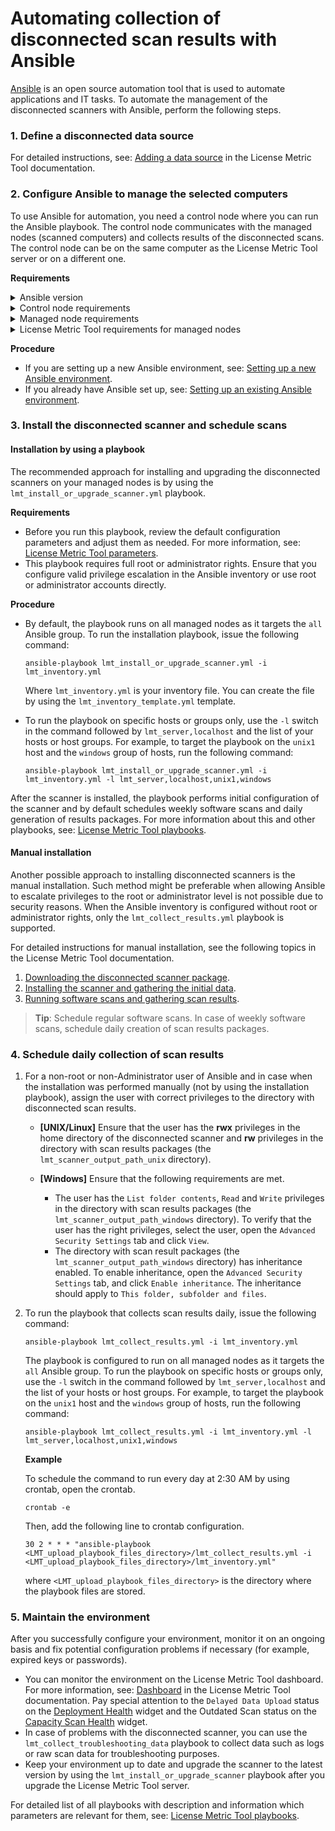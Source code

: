 # Automating collection of disconnected scan results with Ansible 
[Ansible](https://docs.ansible.com/ansible/latest/index.html#about-ansible) is an open source automation tool that is used to automate applications and IT tasks. To automate the management of the disconnected scanners with Ansible, perform the following steps.

### 1. Define a disconnected data source

For detailed instructions, see: [Adding a data source](https://www.ibm.com/support/knowledgecenter/SS8JFY_9.2.0/com.ibm.lmt.doc/Inventory/planinconf/t_disc_datasource.html) in the License Metric Tool documentation.   

### 2. Configure Ansible to manage the selected computers

To use Ansible for automation, you need a control node where you can run the Ansible playbook. The control node communicates with the managed nodes (scanned computers) and collects results of the disconnected scans. The control node can be on the same computer as the License Metric Tool server or on a different one. 

**Requirements**

<details>
<summary>Ansible version</summary>

The solution is tested on Ansible 2.10.2. However, it is recommended to use the latest version of Ansible that is available.

</details>

<details>
<summary>Control node requirements</summary>

  - Python 2.7, or Python 3.5 or a higher 3.x version. 
  - [`pywinrm`](https://docs.ansible.com/ansible/latest/user_guide/windows_winrm.html#what-is-winrm) package installed to communicate with Windows servers over WinRM.
  - For a full list of control nodes requirements and the most up-to-date information, see: [Control node requirements](https://docs.ansible.com/ansible/latest/installation_guide/intro_installation.html#control-node-requirements) in the Ansible documentation.
	>**Note:** Control node is not officially supported on Windows.
</details>

<details>
<summary>Managed node requirements</summary>

  **\[UNIX/Linux\]** 
  - A way to communicate which usually is SSH. By default, this uses SFTP. If that is not available, you can switch to SCP in the `ansible.cfg`. 
  - Python 2.6 or a higher 2.x version, or Python 3.5 or a higher 3.x version.
  - The `lmt_install_or_upgrade_scanner` and `lmt_collect_troubleshooting_data` playbooks requires the `gzip` and `tar` commands to be present in the <code>$PATH</code> of the configured Ansible user.
  - For a full list of managed nodes requirements and the most up-to-date information, see: [Managed node requirements](https://docs.ansible.com/ansible/latest/installation_guide/intro_installation.html#managed-node-requirements) in the Ansible documentation.

    >**Note:** If you have SELinux enabled on the License Metric Tool server (the `lmt_server` host) and the server is on a managed node, install `libselinux-python` to be able to copy the disconnected scan results. For more information, see: [Managed node requirements](https://docs.ansible.com/ansible/latest/installation_guide/intro_installation.html#managed-node-requirements) in the Ansible documentation.
    
  **\[Windows\]** 
  - Ansible can generally manage Windows versions that are under current and extended support from Microsoft. Ansible can manage desktop operating systems including Windows 7, 8.1, and 10, and server operating systems including Windows Server 2008, 2008 R2, 2012, 2012 R2, 2016, and 2019.
  - PowerShell 3.0 or higher and at least .NET 4.0 must be installed on the Windows host.
  - A WinRM listener must be created and activated.
  - The user must be a member of the local Administrators group or must be explicitly granted access.
  - For a full list of managed nodes requirements and the most up-to-date information, see: [Managed node requirements on Windows](https://docs.ansible.com/ansible/latest/user_guide/windows_setup.html#windows-setup) in the Ansible documentation.
</details>

<details>
<summary>License Metric Tool requirements for managed nodes</summary>

  - For the list of disconnected scanner requirements, see: [Supported operating systems for ILMT 9.2.21 disconnected scanners](https://www.ibm.com/software/reports/compatibility/clarity-reports/report/html/osForProduct?deliverableId=5CBD9B00A02711EA88F5BE8EBF8F323B&osPlatforms=AIX|HP|IBM%20i|Linux|Solaris|Windows&duComponentIds=A002).
</details>

**Procedure**

- If you are setting up a new Ansible environment, see: [Setting up a new Ansible environment](doc_automating_with_ansible_new.md).
- If you already have Ansible set up, see: [Setting up an existing Ansible environment](doc_automating_with_ansible_existing.md).

### 3. Install the disconnected scanner and schedule scans

#### **Installation by using a playbook**

The recommended approach for installing and upgrading the disconnected scanners on your managed nodes is by using the `lmt_install_or_upgrade_scanner.yml` playbook.

**Requirements**

- Before you run this playbook, review the default configuration parameters and adjust them as needed. For more information, see: [License Metric Tool parameters](doc_lmt_parameters.md). 
- This playbook requires full root or administrator rights. Ensure that you configure valid privilege escalation in the Ansible inventory or use root or administrator accounts directly.

**Procedure**
- By default, the playbook runs on all managed nodes as it targets the `all` Ansible group. To run the installation playbook, issue the following command:

  `ansible-playbook lmt_install_or_upgrade_scanner.yml -i lmt_inventory.yml`

  Where `lmt_inventory.yml` is your inventory file. You can create the file by using the `lmt_inventory_template.yml` template.

   
  
- To run the playbook on specific hosts or groups only, use the `-l` switch in the command followed by `lmt_server,localhost` and the list of your hosts or host groups. For example, to target the playbook on the `unix1` host and the `windows` group of hosts, run the following command:

  `ansible-playbook lmt_install_or_upgrade_scanner.yml -i lmt_inventory.yml -l lmt_server,localhost,unix1,windows` 

After the scanner is installed, the playbook performs initial configuration of the scanner and by default schedules weekly software scans and daily generation of results packages.
For more information about this and other playbooks, see: [License Metric Tool playbooks](doc_playbooks_list.md).

#### **Manual installation**

Another possible approach to installing disconnected scanners is the manual installation. Such method might be preferable when allowing Ansible to escalate privileges to the root or administrator level is not possible due to security reasons.
When the Ansible inventory is configured without root or administrator rights, only the `lmt_collect_results.yml` playbook is supported.

For detailed instructions for manual installation, see the following topics in the License Metric Tool documentation.
1. [Downloading the disconnected scanner package](https://www.ibm.com/support/knowledgecenter/SS8JFY_9.2.0/com.ibm.lmt.doc/Inventory/planinconf/t_disc_downloading.html).
2. [Installing the scanner and gathering the initial data](https://www.ibm.com/support/knowledgecenter/SS8JFY_9.2.0/com.ibm.lmt.doc/Inventory/planinconf/t_disc_setup_all.html).
3. [Running software scans and gathering scan results](https://www.ibm.com/support/knowledgecenter/SS8JFY_9.2.0/com.ibm.lmt.doc/Inventory/planinconf/t_disc_scans_software.html).
> **Tip**: Schedule regular software scans. In case of weekly software scans, schedule daily creation of scan results packages.

### 4. Schedule daily collection of scan results

1. For a non-root or non-Administrator user of Ansible and in case when the installation was performed manually (not by using the installation playbook), assign the user with correct privileges to the directory with disconnected scan results.
   - **\[UNIX/Linux\]** Ensure that the user has the **rwx** privileges in the home directory of the disconnected scanner and **rw** privileges in the directory with scan results packages (the `lmt_scanner_output_path_unix` directory).
   
   - **\[Windows\]** Ensure that the following requirements are met.
     - The user has the `List folder contents`, `Read` and `Write` privileges in the directory with scan results packages (the `lmt_scanner_output_path_windows` directory). To verify that the user has the right privileges, select the user, open the `Advanced Security Settings` tab and click `View`. 
     - The directory with scan result packages (the `lmt_scanner_output_path_windows` directory) has inheritance enabled. To enable inheritance, open the `Advanced Security Settings` tab, and click `Enable inheritance`. The inheritance should apply to `This folder, subfolder and files`. 

2. To run the playbook that collects scan results daily, issue the following command:

   `ansible-playbook lmt_collect_results.yml -i lmt_inventory.yml`

    The playbook is configured to run on all managed nodes as it targets the `all` Ansible group. To run the playbook on specific hosts or groups only, use the `-l` switch in the command followed by `lmt_server,localhost` and the list of your hosts or host groups. For example, to target the playbook on the `unix1` host and the `windows` group of hosts, run the following command:

   `ansible-playbook lmt_collect_results.yml -i lmt_inventory.yml -l lmt_server,localhost,unix1,windows` 
   
   **Example** 
   
   To schedule the command to run every day at 2:30 AM by using crontab, open the crontab.
   
   `crontab -e` 
   
   Then, add the following line to crontab configuration.
   
   `30 2 * * * "ansible-playbook <LMT_upload_playbook_files_directory>/lmt_collect_results.yml -i <LMT_upload_playbook_files_directory>/lmt_inventory.yml"`
   
   where `<LMT_upload_playbook_files_directory>` is the directory where the playbook files are stored.


### 5. Maintain the environment 

After you successfully configure your environment, monitor it on an ongoing basis and fix potential configuration problems if necessary (for example, expired keys or passwords). 
- You can monitor the environment on the License Metric Tool dashboard. For more information, see: [Dashboard](https://www.ibm.com/support/knowledgecenter/SS8JFY_9.2.0/com.ibm.lmt.doc/Inventory/overview/c_dashboard.html) in the License Metric Tool documentation. Pay special attention to the `Delayed Data Upload` status on the [Deployment Health](https://www.ibm.com/support/knowledgecenter/SS8JFY_9.2.0/com.ibm.lmt.doc/Inventory/probdet/r_probs_agents.html) widget and the Outdated Scan status on the [Capacity Scan Health](https://www.ibm.com/support/knowledgecenter/SS8JFY_9.2.0/com.ibm.lmt.doc/Inventory/admin/c_agent_statuses.html) widget.
- In case of problems with the disconnected scanner, you can use the <code>lmt_collect_troubleshooting_data</code> playbook to collect 
data such as logs or raw scan data for troubleshooting purposes. 
- Keep your environment up to date and upgrade the scanner to the latest version by using the `lmt_install_or_upgrade_scanner` playbook after you upgrade the License Metric Tool server. 

For detailed list of all playbooks with description and information which parameters are relevant for them, see: [License Metric Tool playbooks](doc_playbooks_list.md).<br>
   